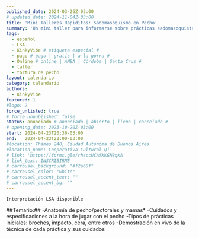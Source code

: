 ```yaml
---
published_date: 2024-03-26Z-03:00
# updated_date: 2024-11-04Z-03:00
title: 'Mini Talleres Rapiditos: Sadomasoquismo en Pecho'
summary: 'Un mini taller para informarse sobre prácticas sadomasoquistas sobre pecho y cuidados '
tags:
  - español
  - LSA
  - KinkyVibe # etiqueta especial #
  - pago # pago | gratis | a la gorra #
  - Online # online | AMBA | Córdoba | Santa Cruz #
  - taller
  - tortura de pecho
layout: calendario
category: calendario
authors:
  - KinkyVibe
featured: 1
#logo: 2
force_unlisted: true
# force_unpublished: false
status: anunciado # anunciado | abierto | lleno | cancelado #
# opening_date: 2023-10-20Z-03:00
start: 2024-04-23T20:30-03:00
end:   2024-04-23T22:00-03:00
#location: Thames 240, Ciudad Autónoma de Buenos Aires
#location_name: Cooperativa Cultural Qi
# link: 'https://forms.gle/rhsccUCAfKKGN8qKA'
# link_text: INSCRIBIRME
# carrousel_background: "#f2a68f"
# carrousel_color: "white"
# carrousel_accent_text: ""
# carrousel_accent_bg: ""
---
```

`Interpretación LSA disponible`

##Temario:##
-Anatomía de pecho/pectorales y mamas*
-Cuidados y especificaciones a la hora de jugar con el pecho
-Tipos de prácticas iniciales: broches, impacto, cera, entre otros
-Demostración en vivo de la técnica de cada práctica y sus cuidados